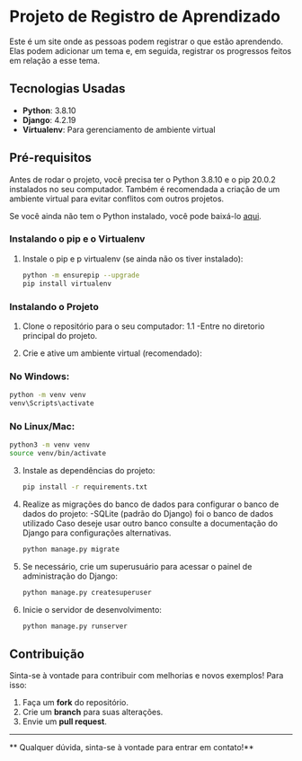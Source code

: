 # Projeto de Registro de Aprendizado

Este é um site onde as pessoas podem registrar o que estão aprendendo. Elas podem adicionar um tema e, em seguida, registrar os progressos feitos em relação a esse tema.

## Tecnologias Usadas

- **Python**: 3.8.10
- **Django**: 4.2.19
- **Virtualenv**: Para gerenciamento de ambiente virtual

## Pré-requisitos

Antes de rodar o projeto, você precisa ter o Python 3.8.10 e o pip 20.0.2 instalados no seu computador. Também é recomendada a criação de um ambiente virtual para evitar conflitos com outros projetos.

Se você ainda não tem o Python instalado, você pode baixá-lo [aqui](https://www.python.org/downloads/release/python-3810/).

### Instalando o pip e o Virtualenv

1. Instale o pip e p virtualenv (se ainda não os tiver instalado):

   ```bash
   python -m ensurepip --upgrade
   pip install virtualenv
   ```

### Instalando o Projeto

1. Clone o repositório para o seu computador:
1.1 -Entre no diretorio principal do projeto.

2. Crie e ative um ambiente virtual (recomendado):

### No Windows:

   ```bash
   python -m venv venv
   venv\Scripts\activate
   ```

### No Linux/Mac:

   ```bash
   python3 -m venv venv
   source venv/bin/activate
   ```

3. Instale as dependências do projeto:

   ```bash
   pip install -r requirements.txt
   ```

4. Realize as migrações do banco de dados para configurar o banco de dados do projeto:
-SQLite (padrão do Django) foi o banco de dados utilizado Caso deseje usar outro banco  consulte a documentação do Django para configurações alternativas.
   
   ```bash
   python manage.py migrate
   ```

5. Se necessário, crie um superusuário para acessar o painel de administração do Django:

   ```bash
   python manage.py createsuperuser
   ```

6. Inicie o servidor de desenvolvimento:

   ```bash
   python manage.py runserver
   ```

## Contribuição

Sinta-se à vontade para contribuir com melhorias e novos exemplos! Para isso:

1. Faça um **fork** do repositório.
2. Crie um **branch** para suas alterações.
3. Envie um **pull request**.

---

** Qualquer dúvida, sinta-se à vontade para entrar em contato!**

